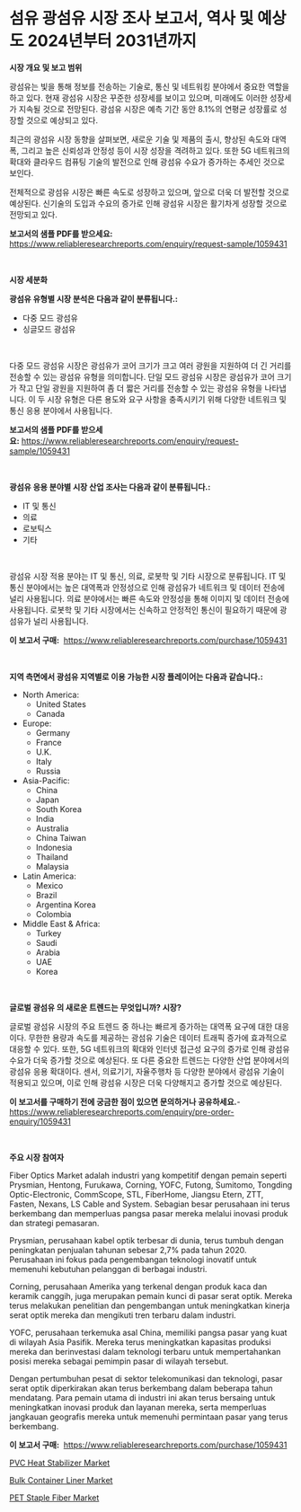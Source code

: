 <p><h1>섬유 광섬유 시장 조사 보고서, 역사 및 예상도 2024년부터 2031년까지</h1></p><p><strong>시장 개요 및 보고 범위</strong></p>
<p><p>광섬유는 빛을 통해 정보를 전송하는 기술로, 통신 및 네트워킹 분야에서 중요한 역할을 하고 있다. 현재 광섬유 시장은 꾸준한 성장세를 보이고 있으며, 미래에도 이러한 성장세가 지속될 것으로 전망된다. 광섬유 시장은 예측 기간 동안 8.1%의 연평균 성장률로 성장할 것으로 예상되고 있다.</p><p>최근의 광섬유 시장 동향을 살펴보면, 새로운 기술 및 제품의 출시, 향상된 속도와 대역폭, 그리고 높은 신뢰성과 안정성 등이 시장 성장을 격려하고 있다. 또한 5G 네트워크의 확대와 클라우드 컴퓨팅 기술의 발전으로 인해 광섬유 수요가 증가하는 추세인 것으로 보인다.</p><p>전체적으로 광섬유 시장은 빠른 속도로 성장하고 있으며, 앞으로 더욱 더 발전할 것으로 예상된다. 신기술의 도입과 수요의 증가로 인해 광섬유 시장은 활기차게 성장할 것으로 전망되고 있다.</p></p>
<p><strong>보고서의 샘플 PDF를 받으세요:</strong> <a href="https://www.reliableresearchreports.com/enquiry/request-sample/1059431">https://www.reliableresearchreports.com/enquiry/request-sample/1059431</a></p>
<p>&nbsp;</p>
<p><strong>시장 세분화</strong></p>
<p><strong>광섬유 유형별 시장 분석은 다음과 같이 분류됩니다.:</strong></p>
<p><ul><li>다중 모드 광섬유</li><li>싱글모드 광섬유</li></ul></p>
<p>&nbsp;</p>
<p><p>다중 모드 광섬유 시장은 광섬유가 코어 크기가 크고 여러 광원을 지원하여 더 긴 거리를 전송할 수 있는 광섬유 유형을 의미합니다. 단일 모드 광섬유 시장은 광섬유가 코어 크기가 작고 단일 광원을 지원하여 좀 더 짧은 거리를 전송할 수 있는 광섬유 유형을 나타냅니다. 이 두 시장 유형은 다른 용도와 요구 사항을 충족시키기 위해 다양한 네트워크 및 통신 응용 분야에서 사용됩니다.</p></p>
<p><strong>보고서의 샘플 PDF를 받으세요:</strong>&nbsp;<a href="https://www.reliableresearchreports.com/enquiry/request-sample/1059431">https://www.reliableresearchreports.com/enquiry/request-sample/1059431</a></p>
<p>&nbsp;</p>
<p><strong> 광섬유 응용 분야별 시장 산업 조사는 다음과 같이 분류됩니다.:</strong></p>
<p><ul><li>IT 및 통신</li><li>의료</li><li>로보틱스</li><li>기타</li></ul></p>
<p>&nbsp;</p>
<p><p>광섬유 시장 적용 분야는 IT 및 통신, 의료, 로봇학 및 기타 시장으로 분류됩니다. IT 및 통신 분야에서는 높은 대역폭과 안정성으로 인해 광섬유가 네트워크 및 데이터 전송에 널리 사용됩니다. 의료 분야에서는 빠른 속도와 안정성을 통해 이미지 및 데이터 전송에 사용됩니다. 로봇학 및 기타 시장에서는 신속하고 안정적인 통신이 필요하기 때문에 광섬유가 널리 사용됩니다.</p></p>
<p><strong>이 보고서 구매:</strong>&nbsp; <a href="https://www.reliableresearchreports.com/purchase/1059431">https://www.reliableresearchreports.com/purchase/1059431</a></p>
<p>&nbsp;</p>
<p><strong>지역 측면에서 광섬유 지역별로 이용 가능한 시장 플레이어는 다음과 같습니다.:</strong></p>
<p><ul>
    <li>
        North America:
        <ul>
            <li>United States</li>
            <li>Canada</li>
        </ul>
    </li>
    <li>
        Europe:
        <ul>
            <li>Germany</li>
            <li>France</li>
            <li>U.K.</li>
            <li>Italy</li>
            <li>Russia</li>
        </ul>
    </li>
    <li>
        Asia-Pacific:
        <ul>
            <li>China</li>
            <li>Japan</li>
            <li>South Korea</li>
            <li>India</li>
            <li>Australia</li>
            <li>China Taiwan</li>
            <li>Indonesia</li>
            <li>Thailand</li>
            <li>Malaysia</li>
        </ul>
    </li>
    <li>
        Latin America:
        <ul>
            <li>Mexico</li>
            <li>Brazil</li>
            <li>Argentina Korea</li>
            <li>Colombia</li>
        </ul>
    </li>
    <li>
        Middle East & Africa:
        <ul>
            <li>Turkey</li>
            <li>Saudi</li>
            <li>Arabia</li>
            <li>UAE</li>
            <li>Korea</li>
        </ul>
    </li>
    </ul></p>
<p>&nbsp;</p>
<p><strong>글로벌 광섬유 의 새로운 트렌드는 무엇입니까? 시장?</strong></p>
<p><p>글로벌 광섬유 시장의 주요 트렌드 중 하나는 빠르게 증가하는 대역폭 요구에 대한 대응이다. 무한한 용량과 속도를 제공하는 광섬유 기술은 데이터 트래픽 증가에 효과적으로 대응할 수 있다. 또한, 5G 네트워크의 확대와 인터넷 접근성 요구의 증가로 인해 광섬유 수요가 더욱 증가할 것으로 예상된다. 또 다른 중요한 트렌드는 다양한 산업 분야에서의 광섬유 응용 확대이다. 센서, 의료기기, 자율주행차 등 다양한 분야에서 광섬유 기술이 적용되고 있으며, 이로 인해 광섬유 시장은 더욱 다양해지고 증가할 것으로 예상된다.</p></p>
<p><strong>이 보고서를 구매하기 전에 궁금한 점이 있으면 문의하거나 공유하세요.</strong>- <a href="https://www.reliableresearchreports.com/enquiry/pre-order-enquiry/1059431">https://www.reliableresearchreports.com/enquiry/pre-order-enquiry/1059431</a></p>
<p>&nbsp;</p>
<p><strong>주요 시장 참여자</strong></p>
<p><p>Fiber Optics Market adalah industri yang kompetitif dengan pemain seperti Prysmian, Hentong, Furukawa, Corning, YOFC, Futong, Sumitomo, Tongding Optic-Electronic, CommScope, STL, FiberHome, Jiangsu Etern, ZTT, Fasten, Nexans, LS Cable and System. Sebagian besar perusahaan ini terus berkembang dan memperluas pangsa pasar mereka melalui inovasi produk dan strategi pemasaran.</p><p>Prysmian, perusahaan kabel optik terbesar di dunia, terus tumbuh dengan peningkatan penjualan tahunan sebesar 2,7% pada tahun 2020. Perusahaan ini fokus pada pengembangan teknologi inovatif untuk memenuhi kebutuhan pelanggan di berbagai industri.</p><p>Corning, perusahaan Amerika yang terkenal dengan produk kaca dan keramik canggih, juga merupakan pemain kunci di pasar serat optik. Mereka terus melakukan penelitian dan pengembangan untuk meningkatkan kinerja serat optik mereka dan mengikuti tren terbaru dalam industri.</p><p>YOFC, perusahaan terkemuka asal China, memiliki pangsa pasar yang kuat di wilayah Asia Pasifik. Mereka terus meningkatkan kapasitas produksi mereka dan berinvestasi dalam teknologi terbaru untuk mempertahankan posisi mereka sebagai pemimpin pasar di wilayah tersebut.</p><p>Dengan pertumbuhan pesat di sektor telekomunikasi dan teknologi, pasar serat optik diperkirakan akan terus berkembang dalam beberapa tahun mendatang. Para pemain utama di industri ini akan terus bersaing untuk meningkatkan inovasi produk dan layanan mereka, serta memperluas jangkauan geografis mereka untuk memenuhi permintaan pasar yang terus berkembang.</p></p>
<p><strong>이 보고서 구매:</strong>&nbsp;&nbsp;<a href="https://www.reliableresearchreports.com/purchase/1059431">https://www.reliableresearchreports.com/purchase/1059431</a></p>
<p><p><a href="https://github.com/shotows/Market-Research-Report-List-1/blob/main/pvc-heat-stabilizer-market.md">PVC Heat Stabilizer Market</a></p><p><a href="https://github.com/beatblasta/Market-Research-Report-List-2/blob/main/bulk-container-liner-market.md">Bulk Container Liner Market</a></p><p><a href="https://github.com/angelajermaine/Market-Research-Report-List-2/blob/main/pet-staple-fiber-market.md">PET Staple Fiber Market</a></p></p>
